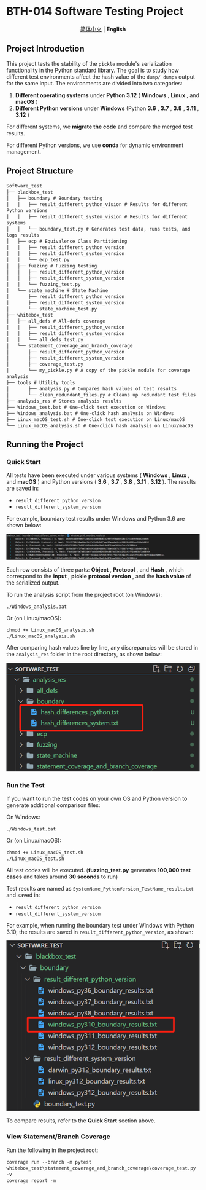 # BTH-014 Software Testing Project

<div align="center">

[简体中文](./README_CN.md) | **English**

</div>

## Project Introduction

This project tests the stability of the `pickle` module's serialization functionality in the Python standard library. The goal is to study how different test environments affect the hash value of the `dump/ dumps` output for the same input. The environments are divided into two categories:

1. **Different operating systems** under **Python 3.12** ( **Windows** ,  **Linux** , and  **macOS** )
2. **Different Python versions** under **Windows** (Python  **3.6** ,  **3.7** ,  **3.8** ,  **3.11** ,  **3.12** )

For different systems, we **migrate the code** and compare the merged test results.

For different Python versions, we use **conda** for dynamic environment management.

## Project Structure

```
Software_test
├── blackbox_test
│   ├── boundary # Boundary testing
│   │   ├── result_different_python_vision # Results for different Python versions
│   │   ├── result_different_system_vision # Results for different systems
│   │   └── boundary_test.py # Generates test data, runs tests, and logs results
│   ├── ecp # Equivalence Class Partitioning
│   │   ├── result_different_python_version
│   │   ├── result_different_system_version
│   │   └── ecp_test.py
│   ├── fuzzing # Fuzzing testing
│   │   ├── result_different_python_version
│   │   ├── result_different_system_version
│   │   └── fuzzing_test.py
│   └── state_machine # State Machine
│       ├── result_different_python_version
│       ├── result_different_system_version
│       └── state_machine_test.py
├── whitebox_test
│   ├── all_defs # All-defs coverage
│   │   ├── result_different_python_version
│   │   ├── result_different_system_version
│   │   └── all_defs_test.py
│   └── statement_coverage_and_branch_coverage 
│       ├── result_different_python_version
│       ├── result_different_system_version
│       ├── coverage_test.py
│       └── my_pickle.py # A copy of the pickle module for coverage analysis
├── tools # Utility tools
│       ├── analysis.py # Compares hash values of test results
│       └── clean_redundant_files.py # Cleans up redundant test files
├── analysis_res # Stores analysis results
├── Windows_test.bat # One-click test execution on Windows
├── Windows_analysis.bat # One-click hash analysis on Windows
├── Linux_macOS_test.sh # One-click test execution on Linux/macOS
└── Linux_macOS_analysis.sh # One-click hash analysis on Linux/macOS
```

## Running the Project

### Quick Start

All tests have been executed under various systems ( **Windows** ,  **Linux** , and  **macOS** ) and Python versions ( **3.6** ,  **3.7** ,  **3.8** ,  **3.11** ,  **3.12** ). The results are saved in:

* `result_different_python_version`
* `result_different_system_version`

For example, boundary test results under Windows and Python 3.6 are shown below:

![1748250051678](image/README/boundary_test_profile.png)

Each row consists of three parts:  **Object** ,  **Protocol** , and  **Hash** , which correspond to the  **input** ,  **pickle protocol version** , and the **hash value** of the serialized output.

To run the analysis script from the project root (on Windows):

```
./Windows_analysis.bat
```

Or (on Linux/macOS):

```
chmod +x Linux_macOS_analysis.sh
./Linux_macOS_analysis.sh
```

After comparing hash values line by line, any discrepancies will be stored in the `analysis_res` folder in the root directory, as shown below:

![1748252012282](image/README/boundary_analysis_results.png)

### Run the Test

If you want to run the test codes on your own OS and Python version to generate additional comparison files:

On Windows:

```
./Windows_test.bat
```

Or (on Linux/macOS):

```
chmod +x Linux_macOS_test.sh
./Linux_macOS_test.sh
```

All test codes will be executed. (**fuzzing_test.py** generates **100,000 test cases** and takes around **30 seconds** to run)

Test results are named as `SystemName_PythonVersion_TestName_result.txt` and saved in:

* `result_different_python_version`
* `result_different_system_version`

For example, when running the boundary test under Windows with Python 3.10, the results are saved in `result_different_python_version`, as shown:

![1748251968128](image/README/boundary_test_results.png)

To compare results, refer to the **Quick Start** section above.

### View Statement/Branch Coverage

Run the following in the project root:

```
coverage run --branch -m pytest whitebox_test\statement_coverage_and_branch_coverage\coverage_test.py -v
coverage report -m
```
